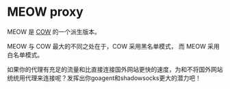 # MEOW proxy

MEOW 是 [COW](https://github.com/cyfdecyf/cow) 的一个派生版本。

MEOW 与 COW 最大的不同之处在于，COW 采用黑名单模式， 而 MEOW 采用白名单模式。

如果你的代理有充足的流量和比直接连接国外网站更快的速度，为和不将国外网站统统用代理来连接呢？发挥出你goagent和shadowsocks更大的潜力吧！
